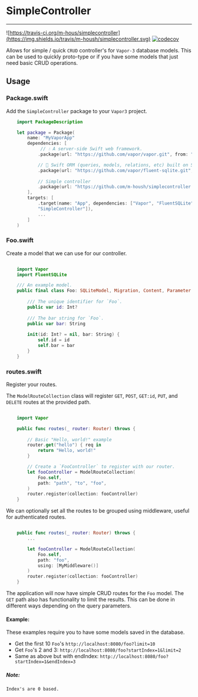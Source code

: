 # SimpleController
----------------------------

![https://travis-ci.org/m-hous/simplecontroller](https://img.shields.io/travis/m-housh/simplecontroller.svg)
[![codecov](https://codecov.io/gh/m-housh/simplecontroller/branch/master/graph/badge.svg)](https://codecov.io/gh/m-housh/simplecontroller)

Allows for simple / quick `CRUD` controller's for `Vapor-3` database models.
This can be used to quickly proto-type or if you have some models that just need
basic CRUD operations.


## Usage

### Package.swift

Add the `SimpleController` package to your `Vapor3` project.

``` swift
    import PackageDescription

    let package = Package(
        name: "MyVaporApp"
        dependencies: [
             // 💧 A server-side Swift web framework.
            .package(url: "https://github.com/vapor/vapor.git", from: "3.0.0"),

            // 🔵 Swift ORM (queries, models, relations, etc) built on SQLite 3.
            .package(url: "https://github.com/vapor/fluent-sqlite.git", from: "3.0.0"),
        
            // Simple controller
            .package(url: "https://github.com/m-housh/simplecontroller.git", from: "0.1.8") 
        ],
        targets: [
            .target(name: "App", dependencies: ["Vapor", "FluentSQLite",
            "SimpleController"]),
            ...
        ]
    )
```

### Foo.swift
Create a model that we can use for our controller.

``` swift

    import Vapor
    import FluentSQLite

    /// An example model.
    public final class Foo: SQLiteModel, Migration, Content, Parameter {
    
        /// The unique identifier for `Foo`.
        public var id: Int?
    
        /// The bar string for `Foo`.
        public var bar: String
    
        init(id: Int? = nil, bar: String) {
            self.id = id
            self.bar = bar
        }
    }
```

### routes.swift
Register your routes.

The `ModelRouteCollection` class will register `GET`, `POST`, `GET:id`, `PUT`,
and `DELETE` routes at the provided path.

``` swift

    import Vapor

    public func routes(_ router: Router) throws {
        
        // Basic "Hello, world!" example
        router.get("hello") { req in 
            return "Hello, world!"
        }

        // Create a `FooController` to register with our router.
        let fooController = ModelRouteCollection(
            Foo.self, 
            path: "path", "to", "foo",
        )
        router.register(collection: fooController)
    }
```

We can optionally set all the routes to be grouped using middleware, useful for
authenticated routes.

```swift

    public func routes(_ router: Router) throws {
        ...

        let fooController = ModelRouteCollection(
            Foo.self,
            path: "foo",
            using: [MyMiddleware()]
        )
        router.register(collection: fooController)
    }

```

The application will now have simple CRUD routes for the `Foo` model.  The `GET`
path also has functionality to limit the results.  This can be done in different
ways depending on the query parameters.

#### Example:

These examples require you to have some models saved in the database.

- Get the first 10 `Foo`'s `http://localhost:8080/foo?limit=10`
- Get `Foo`'s 2 and 3: `http://localhost:8080/foo?startIndex=1&limit=2`
- Same as above but with endIndex:
  `http://localhost:8080/foo?startIndex=1&endIndex=3`

##### Note:

    Index's are 0 based.


